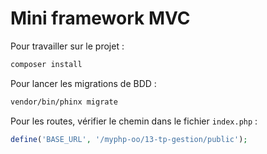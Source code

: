# Mini framework MVC

Pour travailler sur le projet :

```bash
composer install
```

Pour lancer les migrations de BDD :

```bash
vendor/bin/phinx migrate
```

Pour les routes, vérifier le chemin dans le fichier `index.php` :

```php
define('BASE_URL', '/myphp-oo/13-tp-gestion/public');
```
